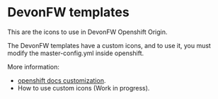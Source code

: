 # DevonFW templates

This are the icons to use in DevonFW Openshift Origin.

The DevonFW templates have a custom icons, and to use it, you must modify the master-config.yml inside openshift.

More information:
- [openshift docs customization](https://docs.openshift.com/container-platform/3.5/install_config/web_console_customization.html#loading-custom-scripts-and-stylesheets).
- How to use custom icons (Work in progress).